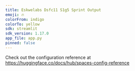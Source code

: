 ```yaml
---
title: Eskwelabs Dsfc11 S1g5 Sprint Output
emoji: 🔥
colorFrom: indigo
colorTo: yellow
sdk: streamlit
sdk_version: 1.17.0
app_file: app.py
pinned: false
---
```


Check out the configuration reference at https://huggingface.co/docs/hub/spaces-config-reference
